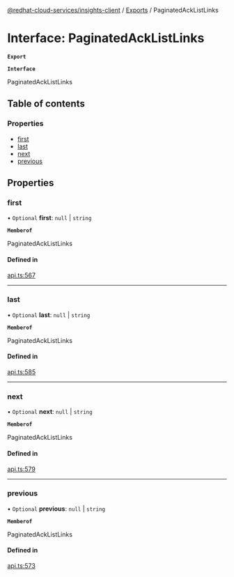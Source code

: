[@redhat-cloud-services/insights-client](../README.md) / [Exports](../modules.md) / PaginatedAckListLinks

# Interface: PaginatedAckListLinks

**`Export`**

**`Interface`**

PaginatedAckListLinks

## Table of contents

### Properties

- [first](PaginatedAckListLinks.md#first)
- [last](PaginatedAckListLinks.md#last)
- [next](PaginatedAckListLinks.md#next)
- [previous](PaginatedAckListLinks.md#previous)

## Properties

### first

• `Optional` **first**: ``null`` \| `string`

**`Memberof`**

PaginatedAckListLinks

#### Defined in

[api.ts:567](https://github.com/RedHatInsights/javascript-clients/blob/master/packages/insights/api.ts#L567)

___

### last

• `Optional` **last**: ``null`` \| `string`

**`Memberof`**

PaginatedAckListLinks

#### Defined in

[api.ts:585](https://github.com/RedHatInsights/javascript-clients/blob/master/packages/insights/api.ts#L585)

___

### next

• `Optional` **next**: ``null`` \| `string`

**`Memberof`**

PaginatedAckListLinks

#### Defined in

[api.ts:579](https://github.com/RedHatInsights/javascript-clients/blob/master/packages/insights/api.ts#L579)

___

### previous

• `Optional` **previous**: ``null`` \| `string`

**`Memberof`**

PaginatedAckListLinks

#### Defined in

[api.ts:573](https://github.com/RedHatInsights/javascript-clients/blob/master/packages/insights/api.ts#L573)
